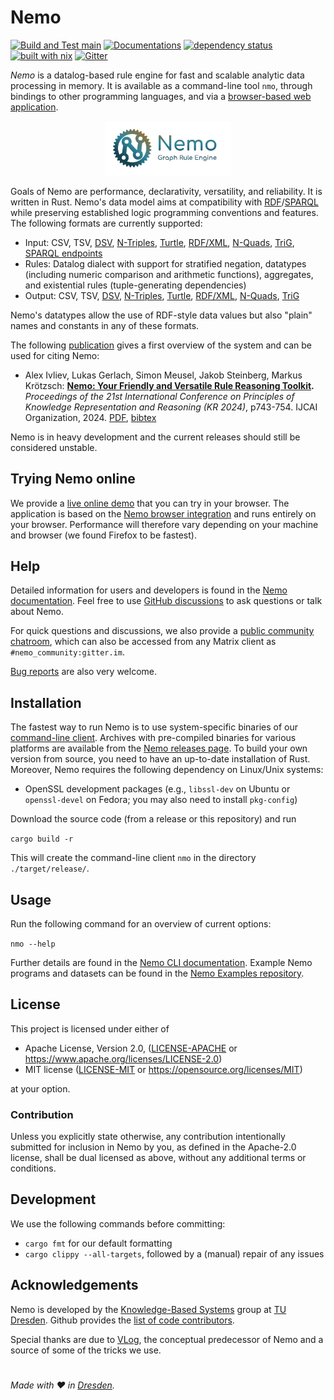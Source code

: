 # Nemo

[![Build and Test main](https://img.shields.io/github/actions/workflow/status/knowsys/nemo/build.yml?branch=main&label=build)](https://github.com/knowsys/nemo/actions/workflows/build.yml)
[![Documentations](https://img.shields.io/github/actions/workflow/status/knowsys/nemo/build.yml?branch=main&label=documentation)](https://knowsys.github.io/nemo-doc)
[![dependency status](https://deps.rs/repo/github/knowsys/nemo/status.svg)](https://deps.rs/repo/github/knowsys/nemo)
[![built with nix](https://img.shields.io/static/v1?logo=nixos&logoColor=white&label=&message=Built%20with%20Nix&color=41439a)](https://builtwithnix.org)
[![Gitter](https://badges.gitter.im/nemo/community.svg)](https://gitter.im/nemo/community)

*Nemo* is a datalog-based rule engine for fast and scalable analytic data processing in memory. It is available as a command-line tool ```nmo```,  through bindings to other programming languages, and via a [browser-based web application](https://tools.iccl.inf.tu-dresden.de/nemo/).

<p align="center">
  <picture>
    <source media="(prefers-color-scheme: dark)" srcset="https://raw.githubusercontent.com/knowsys/nemo-doc/main/logo/build/with-text/nemo-logo-rusty-bright.svg">
    <img width="40%" alt="Nemo logo" src="https://raw.githubusercontent.com/knowsys/nemo-doc/main/logo/build/with-text/nemo-logo-rusty.svg">
  </picture>
</p>

Goals of Nemo are performance, declarativity, versatility, and reliability. It is written in Rust. Nemo's data model aims at compatibility with [RDF](https://www.w3.org/TR/rdf11-concepts/)/[SPARQL](https://www.w3.org/TR/sparql11-overview/) while preserving established logic programming conventions and features. The following formats are currently supported:
- Input: CSV, TSV, [DSV](https://en.wikipedia.org/wiki/Delimiter-separated_values), [N-Triples](https://www.w3.org/TR/n-triples/), [Turtle](https://www.w3.org/TR/turtle/), [RDF/XML](https://www.w3.org/TR/rdf-syntax-grammar/), [N-Quads](https://www.w3.org/TR/n-quads/), [TriG](https://www.w3.org/TR/trig/), [SPARQL endpoints](https://www.w3.org/TR/sparql11-overview/)
- Rules: Datalog dialect with support for stratified negation, datatypes (including numeric comparison and arithmetic functions), aggregates, and existential rules (tuple-generating dependencies)
- Output: CSV, TSV, [DSV](https://en.wikipedia.org/wiki/Delimiter-separated_values), [N-Triples](https://www.w3.org/TR/n-triples/), [Turtle](https://www.w3.org/TR/turtle/), [RDF/XML](https://www.w3.org/TR/rdf-syntax-grammar/), [N-Quads](https://www.w3.org/TR/n-quads/), [TriG](https://www.w3.org/TR/trig/)

Nemo's datatypes allow the use of RDF-style data values but also "plain" names and constants in any of these formats.

The following [publication](https://github.com/knowsys/nemo/wiki/Publications) gives a first overview of the system and can be used for citing Nemo:

* Alex Ivliev, Lukas Gerlach, Simon Meusel, Jakob Steinberg, Markus Krötzsch: **[Nemo: Your Friendly and Versatile Rule Reasoning Toolkit](https://iccl.inf.tu-dresden.de/web/Inproceedings3390).** _Proceedings of the 21st International Conference on Principles of Knowledge Representation and Reasoning (KR 2024)_, p743-754. IJCAI Organization, 2024. <a href="https://iccl.inf.tu-dresden.de/w/images/f/fb/KR-2024-CR.pdf">PDF</a>, <a href="https://iccl.inf.tu-dresden.de/web/Inproceedings3390">bibtex</a>

Nemo is in heavy development and the current releases should still be considered unstable.

## Trying Nemo online

We provide a [live online demo](https://tools.iccl.inf.tu-dresden.de/nemo/) that you can try in your browser.
The application is based on the [Nemo browser integration](https://github.com/knowsys/nemo/wiki/Browser-integration) and runs entirely
on your browser. Performance will therefore vary depending on your machine and browser (we found Firefox to be fastest).

## Help

Detailed information for users and developers is found in the [Nemo documentation](https://knowsys.github.io/nemo-doc/).
Feel free to use [GitHub discussions](https://github.com/knowsys/nemo/discussions) to ask questions or talk about Nemo.

For quick questions and discussions, we also provide a [public community chatroom](https://gitter.im/nemo/community), which can
also be accessed from any Matrix client as `#nemo_community:gitter.im`.

[Bug reports](https://github.com/knowsys/nemo/issues) are also very welcome.

## Installation

The fastest way to run Nemo is to use system-specific binaries of our [command-line client](https://github.com/knowsys/nemo/wiki/Nemo-client).
Archives with pre-compiled binaries for various platforms are available from the
[Nemo releases page](https://github.com/knowsys/nemo/releases).
To build your own version from source, you need to have an up-to-date installation of Rust.
Moreover, Nemo requires the following dependency on Linux/Unix systems:
- OpenSSL development packages (e.g., `libssl-dev` on Ubuntu or `openssl-devel` on Fedora; you may also need to install `pkg-config`)

Download the source code (from a release or this repository) and run

 `cargo build -r`

This will create the command-line client `nmo` in the directory `./target/release/`.

## Usage

Run the following command for an overview of current options:

`nmo --help`

Further details are found in the [Nemo CLI documentation](https://knowsys.github.io/nemo-doc/installation/cli/).
Example Nemo programs and datasets can be found in the [Nemo Examples repository](https://github.com/knowsys/nemo-examples).

## License

This project is licensed under either of

- Apache License, Version 2.0, ([LICENSE-APACHE](LICENSE-APACHE) or
  https://www.apache.org/licenses/LICENSE-2.0)
- MIT license ([LICENSE-MIT](LICENSE-MIT) or
  https://opensource.org/licenses/MIT)

at your option.

### Contribution

Unless you explicitly state otherwise, any contribution intentionally submitted for inclusion in Nemo by you, as defined in the Apache-2.0 license, shall be dual licensed as above, without any additional terms or conditions.

## Development

We use the following commands before committing:
- `cargo fmt` for our default formatting 
- `cargo clippy --all-targets`, followed by a (manual) repair of any issues

## Acknowledgements

Nemo is developed by the [Knowledge-Based Systems](https://kbs.inf.tu-dresden.de/) group at [TU Dresden](https://tu-dresden.de). Github provides the [list of code contributors](https://github.com/knowsys/nemo/graphs/contributors).

Special thanks are due to [VLog](https://github.com/karmaresearch/vlog), the conceptual predecessor of Nemo and a source of some of the tricks we use.

#

*Made with ❤️ in [Dresden](https://www.dresden.de).*
